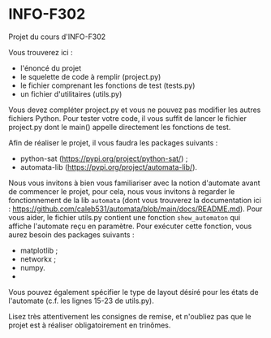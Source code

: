 # INFO-F302
Projet du cours d'INFO-F302

Vous trouverez ici :
- l'énoncé du projet
- le squelette de code à remplir (project.py)
- le fichier comprenant les fonctions de test (tests.py)
- un fichier d'utilitaires (utils.py)

Vous devez compléter project.py et vous ne pouvez pas modifier les autres fichiers Python. Pour tester votre code, il vous suffit de lancer le fichier project.py dont le main() appelle directement les fonctions de test.

Afin de réaliser le projet, il vous faudra les packages suivants :
- python-sat (https://pypi.org/project/python-sat/) ;
- automata-lib (https://pypi.org/project/automata-lib/).

Nous vous invitons à bien vous familiariser avec la notion d'automate avant de commencer le projet, pour cela, nous vous invitons à regarder le fonctionnement de la lib `automata` (dont vous trouverez la documentation ici : https://github.com/caleb531/automata/blob/main/docs/README.md). Pour vous aider, le fichier utils.py contient une fonction `show_automaton` qui affiche l'automate reçu en paramètre. Pour exécuter cette fonction, vous aurez besoin des packages suivants :
- matplotlib ;
- networkx ;
- numpy.
- 
Vous pouvez également spécifier le type de layout désiré pour les états de l'automate (c.f. les lignes 15-23 de utils.py).

Lisez très attentivement les consignes de remise, et n'oubliez pas que le projet est à réaliser obligatoirement en trinômes.
